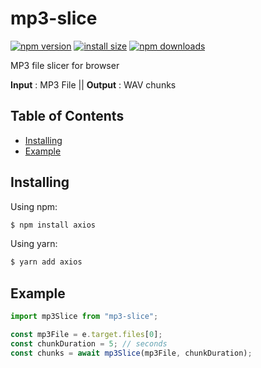 # mp3-slice

[![npm version](https://img.shields.io/npm/v/mp3-slice.svg?style=flat-square)](https://www.npmjs.org/package/mp3-slice)
[![install size](https://packagephobia.now.sh/badge?p=mp3-slice)](https://packagephobia.now.sh/result?p=mp3-slice)
[![npm downloads](https://img.shields.io/npm/dm/mp3-slice.svg?style=flat-square)](http://npm-stat.com/charts.html?package=mp3-slice)

MP3 file slicer for browser

<strong>Input</strong> : MP3 File || <strong>Output</strong> : WAV chunks

## Table of Contents

- [Installing](#installing)
- [Example](#example)

## Installing

Using npm:

```bash
$ npm install axios
```

Using yarn:

```bash
$ yarn add axios
```

## Example

```js
import mp3Slice from "mp3-slice";
```

```js
const mp3File = e.target.files[0];
const chunkDuration = 5; // seconds
const chunks = await mp3Slice(mp3File, chunkDuration);
```
